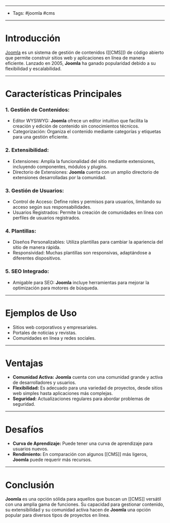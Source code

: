 ___

- Tags: #joomla #cms 

___
# Introducción
[Joomla](https://www.joomla.org/) es un sistema de gestión de contenidos ([[CMS]]) de código abierto que permite construir sitios web y aplicaciones en línea de manera eficiente. Lanzado en 2005, **Joomla** ha ganado popularidad debido a su flexibilidad y escalabilidad.

___
# Características Principales

### 1. Gestión de Contenidos:

   - Editor WYSIWYG: **Joomla** ofrece un editor intuitivo que facilita la creación y edición de contenido sin conocimientos técnicos.
   - Categorización: Organiza el contenido mediante categorías y etiquetas para una gestión eficiente.

### 2. Extensibilidad:
   
   - Extensiones: Amplía la funcionalidad del sitio mediante extensiones, incluyendo componentes, módulos y plugins.
   - Directorio de Extensiones: **Joomla** cuenta con un amplio directorio de extensiones desarrolladas por la comunidad.

### 3. Gestión de Usuarios:

   - Control de Acceso: Define roles y permisos para usuarios, limitando su acceso según sus responsabilidades.
   - Usuarios Registrados: Permite la creación de comunidades en línea con perfiles de usuarios registrados.

### 4. Plantillas:

   - Diseños Personalizables: Utiliza plantillas para cambiar la apariencia del sitio de manera rápida.
   - Responsividad: Muchas plantillas son responsivas, adaptándose a diferentes dispositivos.

### 5. SEO Integrado:
   
   - Amigable para SEO: **Joomla** incluye herramientas para mejorar la optimización para motores de búsqueda.

___
# Ejemplos de Uso

- Sitios web corporativos y empresariales.
- Portales de noticias y revistas.
- Comunidades en línea y redes sociales.

___

# Ventajas

- **Comunidad Activa:** **Joomla** cuenta con una comunidad grande y activa de desarrolladores y usuarios.
- **Flexibilidad:** Es adecuado para una variedad de proyectos, desde sitios web simples hasta aplicaciones más complejas.
- **Seguridad:** Actualizaciones regulares para abordar problemas de seguridad.

___
# Desafíos

- **Curva de Aprendizaje:** Puede tener una curva de aprendizaje para usuarios nuevos.
- **Rendimiento:** En comparación con algunos [[CMS]] más ligeros, **Joomla** puede requerir más recursos.

___
# Conclusión

**Joomla** es una opción sólida para aquellos que buscan un [[CMS]] versátil con una amplia gama de funciones. Su capacidad para gestionar contenido, su extensibilidad y su comunidad activa hacen de **Joomla** una opción popular para diversos tipos de proyectos en línea.
